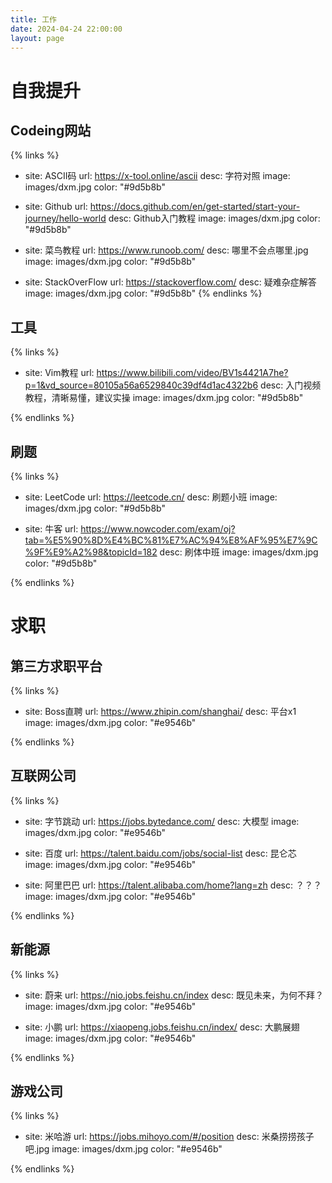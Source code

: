 ```yaml
---
title: 工作
date: 2024-04-24 22:00:00
layout: page
---
```


# 自我提升
## Codeing网站
{% links %}
- site: ASCII码
  url: https://x-tool.online/ascii
  desc: 字符对照
  image: images/dxm.jpg
  color: "#9d5b8b"

- site: Github
  url: https://docs.github.com/en/get-started/start-your-journey/hello-world
  desc: Github入门教程
  image: images/dxm.jpg
  color: "#9d5b8b"

- site: 菜鸟教程
  url: https://www.runoob.com/
  desc: 哪里不会点哪里.jpg
  image: images/dxm.jpg
  color: "#9d5b8b"

- site: StackOverFlow
  url: https://stackoverflow.com/
  desc: 疑难杂症解答
  image: images/dxm.jpg
  color: "#9d5b8b"
{% endlinks %}

## 工具
{% links %}
- site: Vim教程
  url: https://www.bilibili.com/video/BV1s4421A7he?p=1&vd_source=80105a56a6529840c39df4d1ac4322b6
  desc: 入门视频教程，清晰易懂，建议实操
  image: images/dxm.jpg
  color: "#9d5b8b"

{% endlinks %}


## 刷题
{% links %}
- site: LeetCode
  url: https://leetcode.cn/
  desc: 刷题小班
  image: images/dxm.jpg
  color: "#9d5b8b"

- site: 牛客
  url: https://www.nowcoder.com/exam/oj?tab=%E5%90%8D%E4%BC%81%E7%AC%94%E8%AF%95%E7%9C%9F%E9%A2%98&topicId=182
  desc: 刷体中班
  image: images/dxm.jpg
  color: "#9d5b8b"

{% endlinks %}


# 求职
## 第三方求职平台
{% links %}
- site: Boss直聘
  url: https://www.zhipin.com/shanghai/
  desc: 平台x1
  image: images/dxm.jpg
  color: "#e9546b"


{% endlinks %}


## 互联网公司
{% links %}
- site: 字节跳动
  url: https://jobs.bytedance.com/
  desc: 大模型
  image: images/dxm.jpg
  color: "#e9546b"

- site: 百度
  url: https://talent.baidu.com/jobs/social-list
  desc: 昆仑芯
  image: images/dxm.jpg
  color: "#e9546b"

- site: 阿里巴巴
  url: https://talent.alibaba.com/home?lang=zh
  desc: ？？？
  image: images/dxm.jpg
  color: "#e9546b"


{% endlinks %}

## 新能源
{% links %}
- site: 蔚来
  url: https://nio.jobs.feishu.cn/index
  desc: 既见未来，为何不拜？
  image: images/dxm.jpg
  color: "#e9546b"

- site: 小鹏
  url: https://xiaopeng.jobs.feishu.cn/index/
  desc: 大鹏展翅
  image: images/dxm.jpg
  color: "#e9546b"

{% endlinks %}



## 游戏公司
{% links %}
- site: 米哈游
  url: https://jobs.mihoyo.com/#/position
  desc: 米桑捞捞孩子吧.jpg
  image: images/dxm.jpg
  color: "#e9546b"


{% endlinks %}